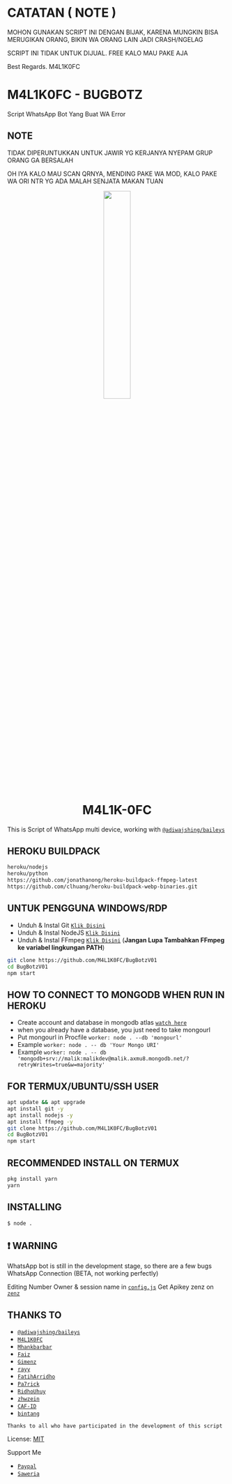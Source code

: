 # CATATAN ( NOTE )
MOHON GUNAKAN SCRIPT INI DENGAN BIJAK, KARENA MUNGKIN BISA MERUGIKAN ORANG, BIKIN WA ORANG LAIN JADI CRASH/NGELAG

SCRIPT INI TIDAK UNTUK DIJUAL. FREE KALO MAU PAKE AJA

Best Regards. M4L1K0FC

# M4L1K0FC - BUGBOTZ
Script WhatsApp Bot Yang Buat WA Error

## NOTE
TIDAK DIPERUNTUKKAN UNTUK JAWIR YG KERJANYA NYEPAM GRUP ORANG GA BERSALAH

OH IYA KALO MAU SCAN QRNYA, MENDING PAKE WA MOD, KALO PAKE WA ORI NTR YG ADA MALAH SENJATA MAKAN TUAN 

<p align="center">
	<img src="https://telegra.ph/file/09910c07cd4637fd64727.jpg" width="35%" style="margin-left: auto;margin-right: auto;display: block;">
</p>
<h1 align="center">M4L1K-0FC</h1>

This is Script of WhatsApp multi device, working with [`@adiwajshing/baileys`](https://github.com/adiwajshing/baileys)


## HEROKU BUILDPACK
```bash
heroku/nodejs
heroku/python
https://github.com/jonathanong/heroku-buildpack-ffmpeg-latest
https://github.com/clhuang/heroku-buildpack-webp-binaries.git
```

## UNTUK PENGGUNA WINDOWS/RDP

* Unduh & Instal Git [`Klik Disini`](https://git-scm.com/downloads)
* Unduh & Instal NodeJS [`Klik Disini`](https://nodejs.org/en/download)
* Unduh & Instal FFmpeg [`Klik Disini`](https://ffmpeg.org/download.html) (**Jangan Lupa Tambahkan FFmpeg ke variabel lingkungan PATH**)


```bash
git clone https://github.com/M4L1K0FC/BugBotzV01
cd BugBotzV01
npm start
```

## HOW TO CONNECT TO MONGODB WHEN RUN IN HEROKU

* Create account and database in mongodb atlas [`watch here`](https://youtu.be/rPqRyYJmx2g)
* when you already have a database, you just need to take mongourl
* Put mongourl in Procfile `worker: node . --db 'mongourl'`
* Example `worker: node . -- db 'Your Mongo URI'`
* Example `worker: node . -- db 'mongodb+srv://malik:malikdev@malik.axmu8.mongodb.net/?retryWrites=true&w=majority'`



## FOR TERMUX/UBUNTU/SSH USER

```bash
apt update && apt upgrade
apt install git -y
apt install nodejs -y
apt install ffmpeg -y
git clone https://github.com/M4L1K0FC/BugBotzV01
cd BugBotzV01
npm start
```

## RECOMMENDED INSTALL ON TERMUX

```bash
pkg install yarn
yarn
```

## INSTALLING
```bash
$ node .
```

## ❗ WARNING
WhatsApp bot is still in the development stage, so there are a few bugs
WhatsApp Connection (BETA, not working perfectly)

Editing Number Owner & session name in [`config.js`](https://github.com/M4L1K0FC/BugBotzV01/edit/master/config.js)
Get Apikey zenz on [`zenz`](https://zenzapis.xyz/)


## THANKS TO
* [`@adiwajshing/baileys`](https://github.com/adiwajshing/baileys)
* [`M4L1K0FC`](https://github.com/M4L1K0FC)
* [`Mhankbarbar`](https://github.com/MhankBarBar)
* [`Faiz`](https://github.com/FaizBastomi)
* [`Gimenz`](https://github.com/Gimenz)
* [`rayy`](https://github.com/rayyreall)
* [`FatihArridho`](https://github.com/FatihArridho)
* [`Pa7rick`](https://github.com/pa7rickr)
* [`RidhoUhuy`](https://github.com/Atak676) 
* [`zhwzein`](https://github.com/zhwzein)
* [`CAF-ID`](https://github.com/CAF-ID)
* [`bintang`](https://github.com/Bintangp02)

```Thanks to all who have participated in the development of this script```


License: [MIT](https://en.wikipedia.org/wiki/MIT_License)

Support Me
* [`Paypal`](https://www.paypal.me/Cakhaho)
* [`Saweria`](https://saweria.co/DikaArdnt)
